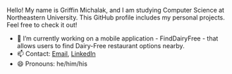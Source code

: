 Hello! My name is Griffin Michalak, and I am studying Computer Science at Northeastern University. This GitHub profile includes my personal projects. Feel free to check it out!

- 🔭 I’m currently working on a mobile application - FindDairyFree - that allows users to find Dairy-Free restaurant options nearby.
- 📫 Contact: [Email](mailto:michalak.g@northeastern.edu), [LinkedIn](linkedin.com/in/griffinmichalak)
- 😄 Pronouns: he/him/his
